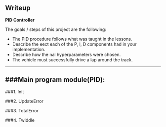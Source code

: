 ## Writeup

**PID Controller**

The goals / steps of this project are the following:

* The PID procedure follows what was taught in the lessons.
* Describe the eect each of the P, I, D components had in your implementation.
* Describe how the nal hyperparameters were chosen.
* The vehicle must successfully drive a lap around the track.



------------------
###Main program module(PID):
-----------
###1. Init


###2. UpdateError

###3. TotalError

###4. Twiddle



